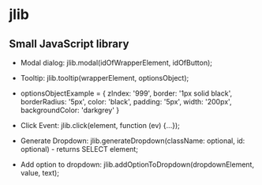 # jlib
## Small JavaScript library

- Modal dialog: jlib.modal(idOfWrapperElement, idOfButton);
- Tooltip: jlib.tooltip(wrapperElement, optionsObject);
- optionsObjectExample = {
  zIndex: '999',
  border: '1px solid black',
  borderRadius: '5px',
  color: 'black',
  padding: '5px',
  width: '200px',
  backgroundColor: 'darkgrey'
}

- Click Event: jlib.click(element, function (ev) {...});
- Generate Dropdown: jlib.generateDropdown(className: optional, id: optional) - returns SELECT element;
- Add option to dropdown: jlib.addOptionToDropdown(dropdownElement, value, text);
